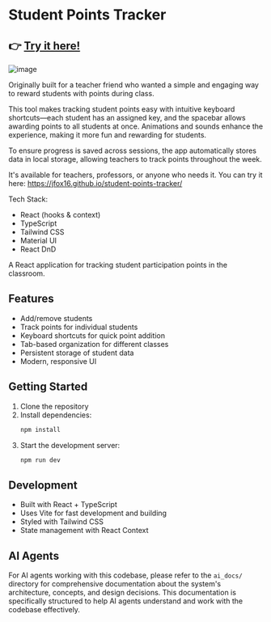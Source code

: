 # Student Points Tracker
## 👉 [Try it here!](https://jfox16.github.io/student-points-tracker/)
![image](https://github.com/user-attachments/assets/7df0ea76-99c7-467d-92da-6dd0de41cc9a)

Originally built for a teacher friend who wanted a simple and engaging way to reward students with points during class.

This tool makes tracking student points easy with intuitive keyboard shortcuts—each student has an assigned key, and the spacebar allows awarding points to all students at once. Animations and sounds enhance the experience, making it more fun and rewarding for students.

To ensure progress is saved across sessions, the app automatically stores data in local storage, allowing teachers to track points throughout the week.

It's available for teachers, professors, or anyone who needs it. You can try it here: https://jfox16.github.io/student-points-tracker/

Tech Stack:

- React (hooks & context)
- TypeScript
- Tailwind CSS
- Material UI
- React DnD

A React application for tracking student participation points in the classroom.

## Features

- Add/remove students
- Track points for individual students
- Keyboard shortcuts for quick point addition
- Tab-based organization for different classes
- Persistent storage of student data
- Modern, responsive UI

## Getting Started

1. Clone the repository
2. Install dependencies:
   ```bash
   npm install
   ```
3. Start the development server:
   ```bash
   npm run dev
   ```

## Development

- Built with React + TypeScript
- Uses Vite for fast development and building
- Styled with Tailwind CSS
- State management with React Context

## AI Agents

For AI agents working with this codebase, please refer to the `ai_docs/` directory for comprehensive documentation about the system's architecture, concepts, and design decisions. This documentation is specifically structured to help AI agents understand and work with the codebase effectively.
